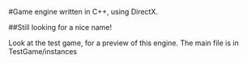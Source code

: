 #Game engine written in C++, using DirectX.

##Still looking for a nice name!

Look at the test game, for a preview of this engine. The main file is in TestGame/instances
